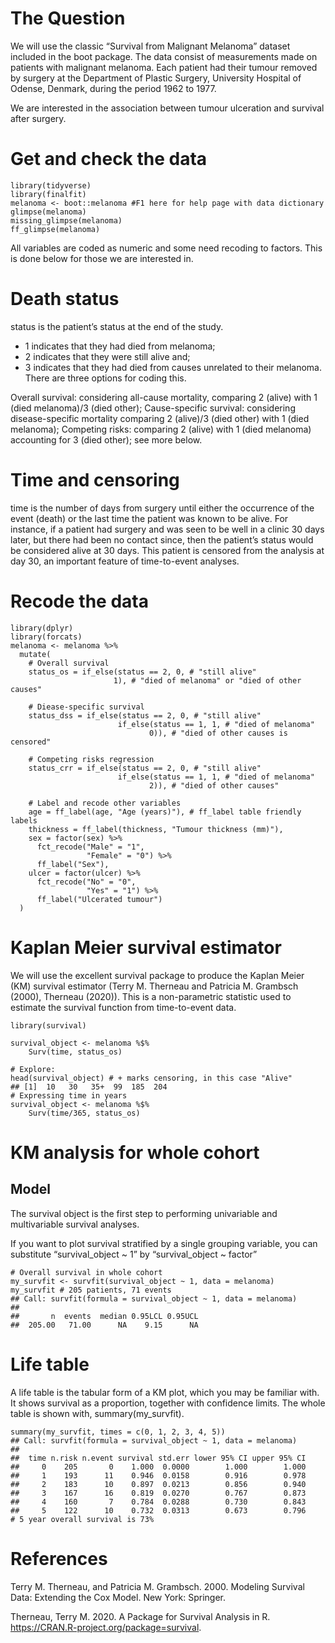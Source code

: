 # The Question

We will use the classic “Survival from Malignant Melanoma” dataset included in the boot package. The data consist of measurements made on patients with malignant melanoma. Each patient had their tumour removed by surgery at the Department of Plastic Surgery, University Hospital of Odense, Denmark, during the period 1962 to 1977.

We are interested in the association between tumour ulceration and survival after surgery.

# Get and check the data

```{r}
library(tidyverse)
library(finalfit)
melanoma <- boot::melanoma #F1 here for help page with data dictionary
glimpse(melanoma)
missing_glimpse(melanoma)
ff_glimpse(melanoma)
```

All variables are coded as numeric and some need recoding to factors. This is done below for those we are interested in.

# Death status
status is the patient’s status at the end of the study.

- 1 indicates that they had died from melanoma;
- 2 indicates that they were still alive and;
- 3 indicates that they had died from causes unrelated to their melanoma.
There are three options for coding this.

Overall survival: considering all-cause mortality, comparing 2 (alive) with 1 (died melanoma)/3 (died other);
Cause-specific survival: considering disease-specific mortality comparing 2 (alive)/3 (died other) with 1 (died melanoma);
Competing risks: comparing 2 (alive) with 1 (died melanoma) accounting for 3 (died other); see more below.

# Time and censoring

time is the number of days from surgery until either the occurrence of the event (death) or the last time the patient was known to be alive. For instance, if a patient had surgery and was seen to be well in a clinic 30 days later, but there had been no contact since, then the patient’s status would be considered alive at 30 days. This patient is censored from the analysis at day 30, an important feature of time-to-event analyses.

# Recode the data

```{r}
library(dplyr)
library(forcats)
melanoma <- melanoma %>%
  mutate(
    # Overall survival
    status_os = if_else(status == 2, 0, # "still alive"
                       1), # "died of melanoma" or "died of other causes"
    
    # Diease-specific survival
    status_dss = if_else(status == 2, 0, # "still alive"
                        if_else(status == 1, 1, # "died of melanoma"
                               0)), # "died of other causes is censored"
    
    # Competing risks regression
    status_crr = if_else(status == 2, 0, # "still alive"
                        if_else(status == 1, 1, # "died of melanoma"
                               2)), # "died of other causes"
    
    # Label and recode other variables
    age = ff_label(age, "Age (years)"), # ff_label table friendly  labels
    thickness = ff_label(thickness, "Tumour thickness (mm)"),
    sex = factor(sex) %>% 
      fct_recode("Male" = "1", 
                 "Female" = "0") %>% 
      ff_label("Sex"),
    ulcer = factor(ulcer) %>% 
      fct_recode("No" = "0",
                 "Yes" = "1") %>% 
      ff_label("Ulcerated tumour")
  )
  ```

# Kaplan Meier survival estimator

We will use the excellent survival package to produce the Kaplan Meier (KM) survival estimator (Terry M. Therneau and Patricia M. Grambsch (2000), Therneau (2020)). This is a non-parametric statistic used to estimate the survival function from time-to-event data.

```{r}
library(survival)

survival_object <- melanoma %$% 
    Surv(time, status_os)

# Explore:
head(survival_object) # + marks censoring, in this case "Alive"
## [1]  10   30   35+  99  185  204
# Expressing time in years
survival_object <- melanoma %$% 
    Surv(time/365, status_os)
```

    
# KM analysis for whole cohort
## Model

The survival object is the first step to performing univariable and multivariable survival analyses.

If you want to plot survival stratified by a single grouping variable, you can substitute “survival_object ~ 1” by “survival_object ~ factor”

```{r}
# Overall survival in whole cohort
my_survfit <- survfit(survival_object ~ 1, data = melanoma)
my_survfit # 205 patients, 71 events
## Call: survfit(formula = survival_object ~ 1, data = melanoma)
## 
##       n  events  median 0.95LCL 0.95UCL 
##  205.00   71.00      NA    9.15      NA
```

# Life table

A life table is the tabular form of a KM plot, which you may be familiar with. It shows survival as a proportion, together with confidence limits. The whole table is shown with, summary(my_survfit).

```{r}
summary(my_survfit, times = c(0, 1, 2, 3, 4, 5))
## Call: survfit(formula = survival_object ~ 1, data = melanoma)
## 
##  time n.risk n.event survival std.err lower 95% CI upper 95% CI
##     0    205       0    1.000  0.0000        1.000        1.000
##     1    193      11    0.946  0.0158        0.916        0.978
##     2    183      10    0.897  0.0213        0.856        0.940
##     3    167      16    0.819  0.0270        0.767        0.873
##     4    160       7    0.784  0.0288        0.730        0.843
##     5    122      10    0.732  0.0313        0.673        0.796
# 5 year overall survival is 73%
```



# References
Terry M. Therneau, and Patricia M. Grambsch. 2000. Modeling Survival Data: Extending the Cox Model. New York: Springer.

Therneau, Terry M. 2020. A Package for Survival Analysis in R. https://CRAN.R-project.org/package=survival.
